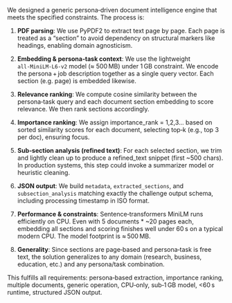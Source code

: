 We designed a generic persona‑driven document intelligence engine that meets the specified constraints. The process is:

1. **PDF parsing**: We use PyPDF2 to extract text page by page. Each page is treated as a “section” to avoid dependency on structural markers like headings, enabling domain agnosticism.

2. **Embedding & persona‑task context**: We use the lightweight `all‑MiniLM‑L6‑v2` model (≈ 500 MB) under 1 GB constraint. We encode the persona + job description together as a single query vector. Each section (e.g. page) is embedded likewise.

3. **Relevance ranking**: We compute cosine similarity between the persona‑task query and each document section embedding to score relevance. We then rank sections accordingly.

4. **Importance ranking**: We assign importance_rank = 1,2,3... based on sorted similarity scores for each document, selecting top‑k (e.g., top 3 per doc), ensuring focus.

5. **Sub‑section analysis (refined text)**: For each selected section, we trim and lightly clean up to produce a refined_text snippet (first ~500 chars). In production systems, this step could invoke a summarizer model or heuristic cleaning.

6. **JSON output**: We build `metadata`, `extracted_sections`, and `subsection_analysis` matching exactly the challenge output schema, including processing timestamp in ISO format.

7. **Performance & constraints**: Sentence‑transformers MiniLM runs efficiently on CPU. Even with 5 documents * ~20 pages each, embedding all sections and scoring finishes well under 60 s on a typical modern CPU. The model footprint is ≈ 500 MB.

8. **Generality**: Since sections are page‑based and persona‑task is free text, the solution generalizes to any domain (research, business, education, etc.) and any persona/task combination.

This fulfills all requirements: persona‑based extraction, importance ranking, multiple documents, generic operation, CPU‑only, sub‑1 GB model, <60 s runtime, structured JSON output.
